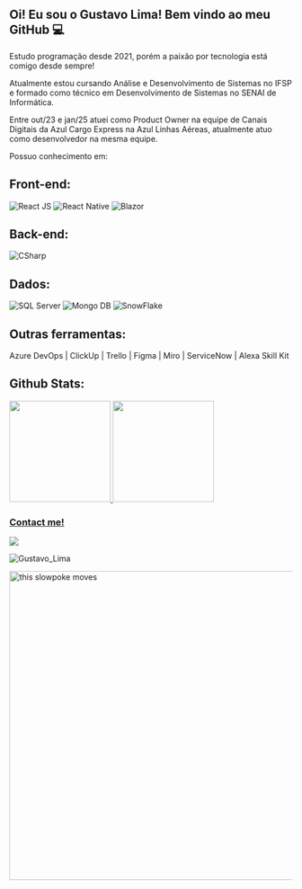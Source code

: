 ## Oi! Eu sou o Gustavo Lima! Bem vindo ao meu GitHub 💻

Estudo programação desde 2021, porém a paixão por tecnologia está comigo desde sempre!

Atualmente estou cursando Análise e Desenvolvimento de Sistemas no IFSP e formado como técnico em Desenvolvimento de Sistemas no SENAI de Informática.

Entre out/23 e jan/25 atuei como Product Owner na equipe de Canais Digitais da Azul Cargo Express na Azul Linhas Aéreas, atualmente atuo como desenvolvedor na mesma equipe.

Possuo conhecimento em:

<div> <h2>Front-end:</h2></div>

<div>
<img src="https://img.shields.io/badge/react-%2320232a.svg?style=for-the-badge&logo=react&logoColor=%2361DAFB" alt="React JS">
<img src="https://img.shields.io/badge/react_native-%2320232a.svg?style=for-the-badge&logo=react&logoColor=%2361DAFB" alt="React Native">
<img src="https://img.shields.io/badge/blazor-%235C2D91.svg?style=for-the-badge&logo=blazor&logoColor=white" alt="Blazor">
</div>

<h2>Back-end:</h2>
<div>
   <img src="https://img.shields.io/badge/c%23-%23239120.svg?style=for-the-badge&logo=csharp&logoColor=white" alt = "CSharp">
</div>


<h2>Dados:</h2>
<div>
   <img src="https://img.shields.io/badge/Microsoft%20SQL%20Server-CC2927?style=for-the-badge&logo=microsoft%20sql%20server&logoColor=white" alt="SQL Server">
   <img src="https://img.shields.io/badge/MongoDB-%234ea94b.svg?style=for-the-badge&logo=mongodb&logoColor=white" alt="Mongo DB">
   <img src="https://img.shields.io/badge/snowflake-%2329B5E8.svg?style=for-the-badge&logo=snowflake&logoColor=white" alt="SnowFlake">
</div>

<h2>Outras ferramentas:</h2>
<div justify-content=center>
Azure DevOps |
ClickUp |
Trello |
Figma |
Miro |
ServiceNow |
Alexa Skill Kit
</div>

<h2>Github Stats:</h2>
  <a href="https://github.com/tavinlima">
  <img height="180em" src="https://github-readme-stats-eight-theta.vercel.app/api?username=tavinlima&show_icons=true&theme=radical&include_all_commits=true&count_private=true"/>
  <img height="180em" src="https://github-readme-stats-eight-theta.vercel.app/api/top-langs/?username=tavinlima&exclude_repo=SENAI_WorldSkills_Desafio01&layout=compact&langs_count=8&theme=radical&locale=pt-br"/>

  
### Contact me!
  <a href="https://www.linkedin.com/in/gustavo-lima-217b01214/" target="_blank"><img src="https://img.shields.io/badge/-LinkedIn-%230077B5?style=for-the-badge&logo=linkedin&logoColor=white" target="_blank"></a> 
  
  <p>
<img src="https://komarev.com/ghpvc/?username=tavinlima&label=Profile%20views&color=blue&style=flat" alt="Gustavo_Lima"/>
</p>
   
  <img align = "center" src="https://media.giphy.com/media/1qiywDYLLAk3jpDBaE/giphy.gif" alt="this slowpoke moves"  width="550" alt="spiderman-gif"/> 

